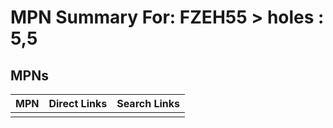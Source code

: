 



# MPN Summary For: FZEH55 > holes : 5,5

## MPNs
  

|MPN|Direct Links|Search Links|
| :--- | :--- | :--- |
||||
